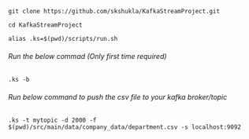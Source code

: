 

`git clone https://github.com/skshukla/KafkaStreamProject.git`

`cd KafkaStreamProject`

`alias .ks=$(pwd)/scripts/run.sh`



###### Run the below commad (Only first time required)

`.ks -b`

###### Run below command to push the csv file to your kafka broker/topic
`.ks -t mytopic -d 2000 -f $(pwd)/src/main/data/company_data/department.csv -s localhost:9092`

